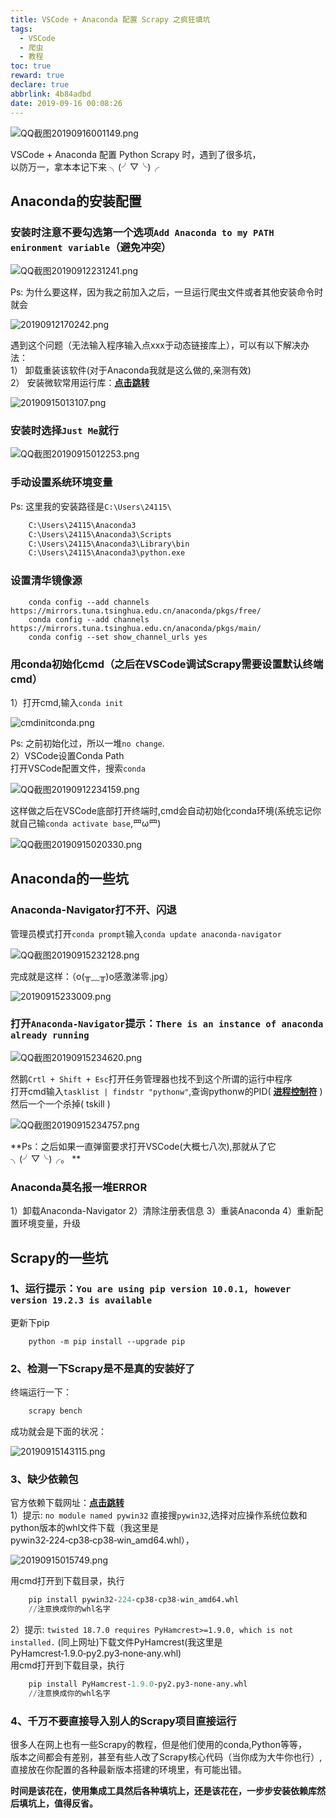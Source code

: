 ```yaml
---
title: VSCode + Anaconda 配置 Scrapy 之疯狂填坑
tags:
  - VSCode
  - 爬虫
  - 教程
toc: true
reward: true
declare: true
abbrlink: 4b84adbd
date: 2019-09-16 00:08:26
---
```


![QQ截图20190916001149.png](https://cdn.anyway1314.cn/imageQQ截图20190916001149.png-title)

VSCode + Anaconda 配置 Python Scrapy 时，遇到了很多坑，  
以防万一，拿本本记下来 ╮(╯▽╰)╭ 
<!-- more -->

## Anaconda的安装配置
### 安装时注意不要勾选第一个选项`Add Anaconda to my PATH enironment variable`（避免冲突）

![QQ截图20190912231241.png](https://cdn.anyway1314.cn/imageQQ截图20190912231241.png)

Ps: 为什么要这样，因为我之前加入之后，一旦运行爬虫文件或者其他安装命令时就会

![20190912170242.png](https://cdn.anyway1314.cn/image20190912170242.png)

遇到这个问题（无法输入程序输入点xxx于动态链接库上），可以有以下解决办法：  
1） 卸载重装该软件(对于Anaconda我就是这么做的,亲测有效)  
2） 安装微软常用运行库：[**点击跳转**](https://www.repaik.com/forum.php?mod=viewthread&tid=53948&extra=page%3D1%26filter%3Dtypeid%26typeid%3D168)

![20190915013107.png](https://cdn.anyway1314.cn/image20190915013107.png)

### 安装时选择`Just Me`就行

![QQ截图20190915012253.png](https://cdn.anyway1314.cn/imageQQ截图20190915012253.png)

### 手动设置系统环境变量
Ps: 这里我的安装路径是`C:\Users\24115\`
``` txt
    C:\Users\24115\Anaconda3
    C:\Users\24115\Anaconda3\Scripts
    C:\Users\24115\Anaconda3\Library\bin
    C:\Users\24115\Anaconda3\python.exe
```
### 设置清华镜像源

``` dos
    conda config --add channels https://mirrors.tuna.tsinghua.edu.cn/anaconda/pkgs/free/
    conda config --add channels https://mirrors.tuna.tsinghua.edu.cn/anaconda/pkgs/main/
    conda config --set show_channel_urls yes

```

### 用conda初始化cmd（之后在VSCode调试Scrapy需要设置默认终端cmd）
  
1）打开cmd,输入`conda init`  

![cmdinitconda.png](https://cdn.anyway1314.cn/imagecmdinitconda.png)

Ps: 之前初始化过，所以一堆`no change`.  
2）VSCode设置Conda Path  
打开VSCode配置文件，搜索`conda`

![QQ截图20190912234159.png](https://cdn.anyway1314.cn/imageQQ截图20190912234159.png)

这样做之后在VSCode底部打开终端时,cmd会自动初始化conda环境(系统忘记你就自己输`conda activate base`,罒ω罒)

![QQ截图20190915020330.png](https://cdn.anyway1314.cn/imageQQ截图20190915020330.png)

## Anaconda的一些坑
### Anaconda-Navigator打不开、闪退
管理员模式打开`conda prompt`输入`conda update anaconda-navigator`

![QQ截图20190915232128.png](https://cdn.anyway1314.cn/imageQQ截图20190915232128.png)

完成就是这样：（o(╥﹏╥)o感激涕零.jpg）

![20190915233009.png](https://cdn.anyway1314.cn/image20190915233009.png)

### 打开`Anaconda-Navigator`提示：`There is an instance of anaconda already running`

![QQ截图20190915234620.png](https://cdn.anyway1314.cn/imageQQ截图20190915234620.png)

然鹅`Crtl + Shift + Esc`打开任务管理器也找不到这个所谓的运行中程序  
打开cmd输入`tasklist | findstr "pythonw"`,查询pythonw的PID( [**进程控制符**](https://zhidao.baidu.com/question/577398566.html) )  
然后一个一个杀掉( tskill )

![QQ截图20190915234757.png](https://cdn.anyway1314.cn/imageQQ截图20190915234757.png)

**Ps：之后如果一直弹窗要求打开VSCode(大概七八次),那就从了它╮(╯▽╰)╭。
**
### Anaconda莫名报一堆ERROR
1）卸载Anaconda-Navigator
2）清除注册表信息
3）重装Anaconda
4）重新配置环境变量，升级

## Scrapy的一些坑

### 1、运行提示：`You are using pip version 10.0.1, however version 19.2.3 is available`
更新下pip
``` dos
    python -m pip install --upgrade pip
```
### 2、检测一下Scrapy是不是真的安装好了 
终端运行一下：
``` python
    scrapy bench
```
成功就会是下面的状况：

![20190915143115.png](https://cdn.anyway1314.cn/image20190915143115.png)

### 3、缺少依赖包
官方依赖下载网址：[**点击跳转**](https://www.lfd.uci.edu/~gohlke/pythonlibs/)  
1）提示: `no module named pywin32`
直接搜`pywin32`,选择对应操作系统位数和python版本的whl文件下载（我这里是pywin32‑224‑cp38‑cp38‑win_amd64.whl）， 

![20190915015749.png](https://cdn.anyway1314.cn/image20190915015749.png)

用cmd打开到下载目录，执行
``` python
    pip install pywin32‑224‑cp38‑cp38‑win_amd64.whl
    //注意换成你的whl名字
```

2）提示: `twisted 18.7.0 requires PyHamcrest>=1.9.0, which is not installed.`
(同上网址)下载文件PyHamcrest(我这里是PyHamcrest‑1.9.0‑py2.py3‑none‑any.whl)  
用cmd打开到下载目录，执行
``` python
    pip install PyHamcrest‑1.9.0‑py2.py3‑none‑any.whl
    //注意换成你的whl名字
```
### 4、千万不要直接导入别人的Scrapy项目直接运行
很多人在网上也有一些Scrapy的教程，但是他们使用的conda,Python等等，  
版本之间都会有差别，甚至有些人改了Scrapy核心代码（当你成为大牛你也行）,  
直接放在你配置的各种最新版本搭建的环境里，有可能出错。

**时间是该花在，使用集成工具然后各种填坑上，还是该花在，一步步安装依赖库然后填坑上，值得反省。** 
